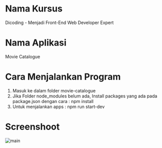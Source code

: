 # Nama Kursus
Dicoding -  Menjadi Front-End Web Developer Expert

# Nama Aplikasi
Movie Catalogue

# Cara Menjalankan Program
1) Masuk ke dalam folder movie-catalogue
2) Jika Folder node_modules belum ada, Install packages yang ada pada package.json dengan cara : npm install
3) Untuk menjalankan apps : npm run start-dev

# Screenshoot
![main](screenshoots.gif)